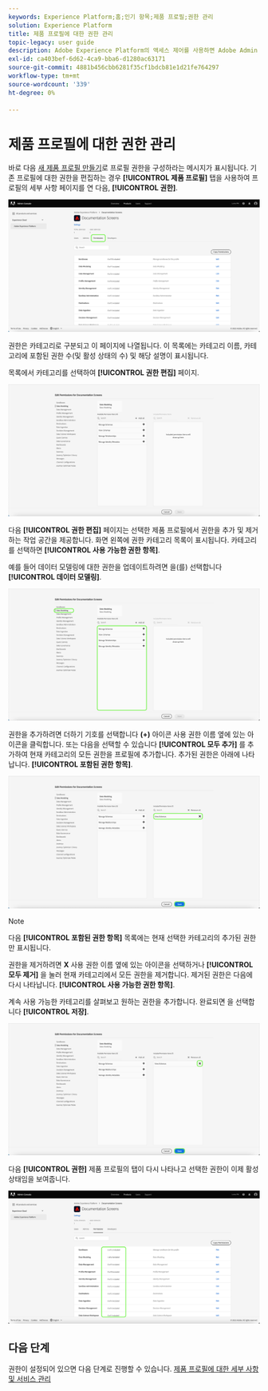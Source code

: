 ```yaml
---
keywords: Experience Platform;홈;인기 항목;제품 프로필;권한 관리
solution: Experience Platform
title: 제품 프로필에 대한 권한 관리
topic-legacy: user guide
description: Adobe Experience Platform의 액세스 제어를 사용하면 Adobe Admin Console을 사용하여 다양한 플랫폼 기능에 대한 역할 및 권한을 관리할 수 있습니다. 이 문서는 Platform용 제품 프로필에 대한 권한을 관리하는 방법에 대한 안내서의 역할을 합니다.
exl-id: ca403bef-6d62-4ca9-bba6-d1280ac63171
source-git-commit: 4881b456cbb6281f35cf1bdcb81e1d21fe764297
workflow-type: tm+mt
source-wordcount: '339'
ht-degree: 0%

---
```


# 제품 프로필에 대한 권한 관리

바로 다음 [새 제품 프로필 만들기](#create-a-new-product-profile)로 프로필 권한을 구성하라는 메시지가 표시됩니다. 기존 프로필에 대한 권한을 편집하는 경우 **[!UICONTROL 제품 프로필]** 탭을 사용하여 프로필의 세부 사항 페이지를 연 다음, **[!UICONTROL 권한]**.

![권한](../images/permissions.png)

권한은 카테고리로 구분되고 이 페이지에 나열됩니다. 이 목록에는 카테고리 이름, 카테고리에 포함된 권한 수(및 활성 상태의 수) 및 해당 설명이 표시됩니다.

목록에서 카테고리를 선택하여 **[!UICONTROL 권한 편집]** 페이지.

![편집 권한](../images/edit-permissions.png)

다음 **[!UICONTROL 권한 편집]** 페이지는 선택한 제품 프로필에서 권한을 추가 및 제거하는 작업 공간을 제공합니다. 화면 왼쪽에 권한 카테고리 목록이 표시됩니다. 카테고리를 선택하면 **[!UICONTROL 사용 가능한 권한 항목]**.

예를 들어 데이터 모델링에 대한 권한을 업데이트하려면 을(를) 선택합니다 **[!UICONTROL 데이터 모델링]**.

![프로필 관리](../images/profile-management.png)

권한을 추가하려면 더하기 기호를 선택합니다 **(+)** 아이콘 사용 권한 이름 옆에 있는 아이콘을 클릭합니다. 또는 다음을 선택할 수 있습니다 **[!UICONTROL 모두 추가]** 를 추가하여 현재 카테고리의 모든 권한을 프로필에 추가합니다. 추가된 권한은 아래에 나타납니다. **[!UICONTROL 포함된 권한 항목]**.

![추가 권한](../images/add-permission.png)

>[!NOTE]
>
>다음 **[!UICONTROL 포함된 권한 항목]** 목록에는 현재 선택한 카테고리의 추가된 권한만 표시됩니다.

권한을 제거하려면 **X** 사용 권한 이름 옆에 있는 아이콘을 선택하거나 **[!UICONTROL 모두 제거]** 을 눌러 현재 카테고리에서 모든 권한을 제거합니다. 제거된 권한은 다음에 다시 나타납니다. **[!UICONTROL 사용 가능한 권한 항목]**.

계속 사용 가능한 카테고리를 살펴보고 원하는 권한을 추가합니다. 완료되면 을 선택합니다 **[!UICONTROL 저장]**.

![제거 권한](../images/remove-permission.png)

다음 **[!UICONTROL 권한]** 제품 프로필의 탭이 다시 나타나고 선택한 권한이 이제 활성 상태임을 보여줍니다.

![사용 권한 업데이트됨](../images/permissions-updated.png)

## 다음 단계

권한이 설정되어 있으면 다음 단계로 진행할 수 있습니다. [제품 프로필에 대한 세부 사항 및 서비스 관리](details-and-services.md)
